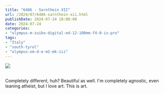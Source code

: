 ```yaml
---
title: "6486 - Sarnthein XII"
url: /2024/07/6486-sarnthein-xii.html
publishDate: 2024-07-24 18:00:00
date: 2024-07-24
categories:
- "olympus-m-zuiko-digital-ed-12-100mm-f4-0-is-pro"
tags:
- "Italy"
- "south-tyrol"
- "olympus-om-d-e-m1-mk-iii"
---
```

<div class="container">
<div class="center"><a target="_blank" href="https://d25zfm9zpd7gm5.cloudfront.net/1200x1200/2020/20200906_091213_lr.jpg"><img class="webfeedsFeaturedVisual" src="https://d25zfm9zpd7gm5.cloudfront.net/0600x0600/2020/20200906_091213_lr.jpg" /></a></div>
</div>
<br />

Completely different, huh? Beautiful as well. I'm completely
agnostic, even leaning atheist, but I love art. This is art.
